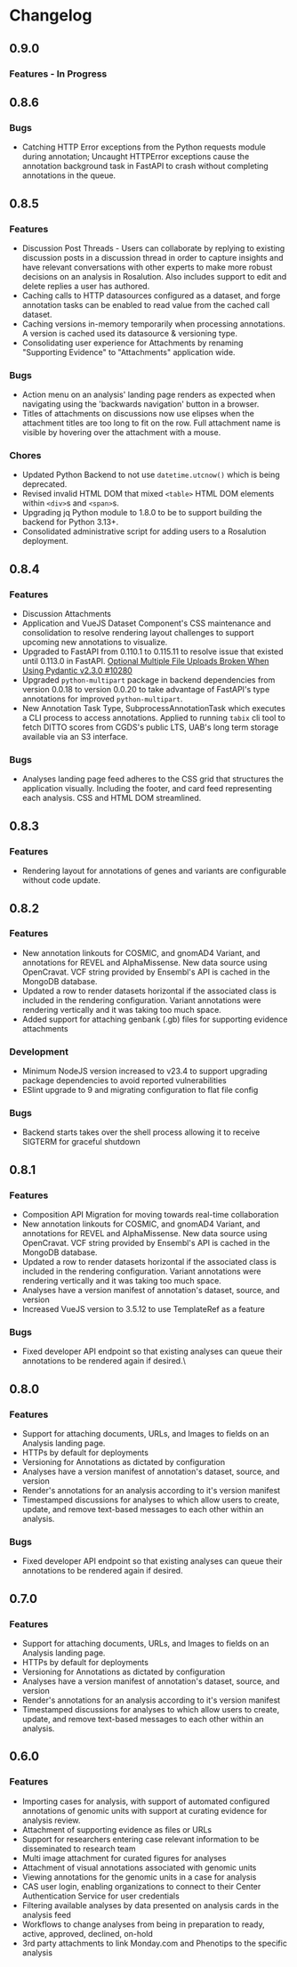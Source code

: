 <!-- markdownlint-disable-file MD024 -->
# Changelog

## 0.9.0

### Features - In Progress

## 0.8.6

### Bugs

- Catching HTTP Error exceptions from the Python requests module during annotation; Uncaught HTTPError exceptions
  cause the annotation background task in FastAPI to crash without completing annotations in the queue.

## 0.8.5

### Features

- Discussion Post Threads - Users can collaborate by replying to existing discussion posts in a discussion thread in
  order to capture insights and have relevant conversations with other experts to make more robust decisions on an
  analysis in Rosalution. Also includes support to edit and delete replies a user has authored.
- Caching calls to HTTP datasources configured as a dataset, and forge annotation tasks can be enabled to read value
  from the cached call dataset.
- Caching versions in-memory temporarily when processing annotations.  A version is cached used its datasource &
  versioning type.
- Consolidating user experience for Attachments by renaming "Supporting Evidence" to "Attachments" application wide.

### Bugs

- Action menu on an analysis' landing page renders as expected when navigating using the 'backwards navigation'
  button in a browser.
- Titles of attachments on discussions now use elipses when the attachment titles are too long to fit on the row.
  Full attachment name is visible by hovering over the attachment with a mouse.

### Chores

- Updated Python Backend to not use `datetime.utcnow()` which is being deprecated.
- Revised invalid HTML DOM that mixed `<table>` HTML DOM elements within `<div>`s and `<span>`s.
- Upgrading jq Python module to 1.8.0 to be to support building the backend for Python 3.13+.
- Consolidated administrative script for adding users to a Rosalution deployment.

## 0.8.4

### Features

- Discussion Attachments
- Application and VueJS Dataset Component's CSS maintenance and consolidation to resolve rendering layout challenges
  to support upcoming new annotations to visualize.
- Upgraded to FastAPI from 0.110.1 to 0.115.11 to resolve issue that existed until 0.113.0 in FastAPI.
  [Optional Multiple File Uploads Broken When Using Pydantic v2.3.0 #10280](https://github.com/fastapi/fastapi/discussions/10280)
- Upgraded `python-multipart` package in backend dependencies from version 0.0.18 to version 0.0.20 to take
  advantage of FastAPI's type annotations for improved `python-multipart`.
- New Annotation Task Type, SubprocessAnnotationTask which executes a CLI process to access annotations. Applied
  to running `tabix` cli tool to fetch DITTO scores from CGDS's public LTS, UAB's long term storage available
  via an S3 interface.

### Bugs

- Analyses landing page feed adheres to the CSS grid that structures the application visually. Including the footer,
and card feed representing each analysis.  CSS and HTML DOM streamlined.

## 0.8.3

### Features

- Rendering layout for annotations of genes and variants are configurable without code update.

## 0.8.2

### Features

- New annotation linkouts for COSMIC, and gnomAD4 Variant, and annotations for REVEL and AlphaMissense.  New data source
using OpenCravat. VCF string provided by Ensembl's API is cached in the MongoDB database.
- Updated a row to render datasets horizontal if the associated class is included in the rendering configuration.
Variant annotations were rendering vertically and it was taking too much space.
- Added support for attaching genbank (.gb) files for supporting evidence attachments

### Development

- Minimum NodeJS version increased to v23.4 to support upgrading package dependencies to avoid reported vulnerabilities
- ESlint upgrade to 9 and migrating configuration to flat file config

### Bugs

- Backend starts takes over the shell process allowing it to receive SIGTERM for graceful shutdown

## 0.8.1

### Features

- Composition API Migration for moving towards real-time collaboration
- New annotation linkouts for COSMIC, and gnomAD4 Variant, and annotations for REVEL and AlphaMissense.  New data source
using OpenCravat. VCF string provided by Ensembl's API is cached in the MongoDB database.
- Updated a row to render datasets horizontal if the associated class is included in the rendering configuration.
Variant annotations were rendering vertically and it was taking too much space.
- Analyses have a version manifest of annotation's dataset, source, and version
- Increased VueJS version to 3.5.12 to use TemplateRef as a feature

### Bugs

- Fixed developer API endpoint so that existing analyses can queue their annotations to be rendered again if desired.\

## 0.8.0

### Features

- Support for attaching documents, URLs, and Images to fields on an Analysis landing page.
- HTTPs by default for deployments
- Versioning for Annotations as dictated by configuration
- Analyses have a version manifest of annotation's dataset, source, and version
- Render's annotations for an analysis according to it's version manifest
- Timestamped discussions for analyses to which allow users to create, update, and remove text-based
  messages to each other within an analysis.

### Bugs

- Fixed developer API endpoint so that existing analyses can queue their annotations to be rendered again if desired.

## 0.7.0

### Features

- Support for attaching documents, URLs, and Images to fields on an Analysis landing page.
- HTTPs by default for deployments
- Versioning for Annotations as dictated by configuration
- Analyses have a version manifest of annotation's dataset, source, and version
- Render's annotations for an analysis according to it's version manifest
- Timestamped discussions for analyses to which allow users to create, update, and remove text-based
  messages to each other within an analysis.

## 0.6.0

### Features

- Importing cases for analysis, with support of automated configured annotations of genomic units with support at
  curating evidence for analysis review.
- Attachment of supporting evidence as files or URLs
- Support for researchers entering case relevant information to be disseminated to research team
- Multi image attachment for curated figures for analyses
- Attachment of visual annotations associated with genomic units
- Viewing annotations for the genomic units in a case for analysis
- CAS user login, enabling organizations to connect to their Center Authentication Service for user credentials
- Filtering available analyses by data presented on analysis cards in the analysis feed
- Workflows to change analyses from being in preparation to ready, active, approved, declined, on-hold
- 3rd party attachments to link Monday.com and Phenotips to the specific analysis
